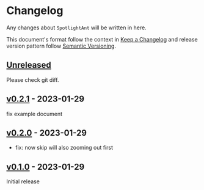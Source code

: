 # Changelog

Any changes about `SpotlightAnt` will be written in here.

This document's format follow the context in [Keep a Changelog](https://keepachangelog.com/en/1.0.0/) and release version pattern follow [Semantic Versioning](https://semver.org/spec/v2.0.0.html).

## [Unreleased]

Please check git diff.

## [v0.2.1] - 2023-01-29

fix example document

## [v0.2.0] - 2023-01-29

-   fix: now skip will also zooming out first

## [v0.1.0] - 2023-01-29

Initial release

[unreleased]: https://github.com/evan361425/flutter-spotlight-ant/compare/v0.2.1...HEAD
[v0.2.1]: https://github.com/evan361425/flutter-spotlight-ant/compare/v0.2.0...v0.2.1
[v0.2.0]: https://github.com/evan361425/flutter-spotlight-ant/compare/v0.1.0...v0.2.0
[v0.1.0]: https://github.com/evan361425/flutter-spotlight-ant/compare/commits
